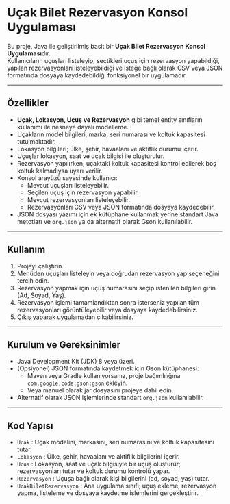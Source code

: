 # Uçak Bilet Rezervasyon Konsol Uygulaması

Bu proje, Java ile geliştirilmiş basit bir **Uçak Bilet Rezervasyon Konsol Uygulaması**dır.  
Kullanıcıların uçuşları listeleyip, seçtikleri uçuş için rezervasyon yapabildiği, yapılan rezervasyonları listeleyebildiği ve isteğe bağlı olarak CSV veya JSON formatında dosyaya kaydedebildiği fonksiyonel bir uygulamadır.

---

## Özellikler

- **Uçak, Lokasyon, Uçuş ve Rezervasyon** gibi temel entity sınıfların kullanımı ile nesneye dayalı modelleme.  
- Uçakların model bilgileri, marka, seri numarası ve koltuk kapasitesi tutulmaktadır.  
- Lokasyon bilgileri; ülke, şehir, havaalanı ve aktiflik durumu içerir.  
- Uçuşlar lokasyon, saat ve uçak bilgisi ile oluşturulur.  
- Rezervasyon yapılırken, uçaktaki koltuk kapasitesi kontrol edilerek boş koltuk kalmadıysa uyarı verilir.  
- Konsol arayüzü sayesinde kullanıcı:
  - Mevcut uçuşları listeleyebilir.
  - Seçilen uçuş için rezervasyon yapabilir.
  - Mevcut rezervasyonları listeleyebilir.
  - Rezervasyonları CSV veya JSON formatında dosyaya kaydedebilir.
- JSON dosyası yazımı için ek kütüphane kullanmak yerine standart Java metotları ve `org.json` ya da alternatif olarak Gson kullanılabilir.

---

## Kullanım

1. Projeyi çalıştırın.
2. Menüden uçuşları listeleyin veya doğrudan rezervasyon yap seçeneğini tercih edin.
3. Rezervasyon yapmak için uçuş numarasını seçip istenilen bilgileri girin (Ad, Soyad, Yaş).
4. Rezervasyon işlemi tamamlandıktan sonra isterseniz yapılan tüm rezervasyonları görüntüleyebilir veya dosyaya kaydedebilirsiniz.
5. Çıkış yaparak uygulamadan çıkabilirsiniz.

---

## Kurulum ve Gereksinimler

- Java Development Kit (JDK) 8 veya üzeri.
- (Opsiyonel) JSON formatında kaydetmek için Gson kütüphanesi:
  - Maven veya Gradle kullanıyorsanız, proje bağımlılığına `com.google.code.gson:gson` ekleyin.
  - Veya manuel olarak jar dosyasını projeye dahil edin.
- Alternatif olarak JSON işlemlerinde standart `org.json` kullanılabilir.

---

## Kod Yapısı

- `Ucak` : Uçak modelini, markasını, seri numarasını ve koltuk kapasitesini tutar.
- `Lokasyon` : Ülke, şehir, havaalanı ve aktiflik bilgilerini içerir.
- `Ucus` : Lokasyon, saat ve uçak bilgisiyle bir uçuş oluşturur; rezervasyonları tutar ve koltuk durumu kontrolü yapar.
- `Rezervasyon` : Uçuşa bağlı olarak kişi bilgilerini (ad, soyad, yaş) tutar.
- `UcakBiletRezervasyon` : Ana uygulama sınıfı; uçuş ekleme, rezervasyon yapma, listeleme ve dosyaya kaydetme işlemlerini gerçekleştirir.
